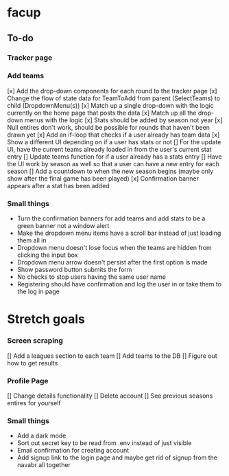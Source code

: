 # facup

## To-do

### Tracker page


### Add teams
[x] Add the drop-down components for each round to the tracker page
[x] Change the flow of state data for TeamToAdd from parent (SelectTeams) to child (DropdownMenu(s))
[x] Match up a single drop-down with the logic currently on the home page that posts the data
[x] Match up all the drop-down menus with the logic
[x] Stats should be added by season not year
[x] Null entires don't work, should be possible for rounds that haven't been drawn yet
[x] Add an if-loop that checks if a user already has team data 
[x] Show a different UI depending on if a user has stats or not
[] For the update UI, have the current teams already loaded in from the user's current stat entry
[] Update teams function for if a user already has a stats entry
[] Have the UI work by season as well so that a user can have a new entry for each season
[] Add a countdown to when the new season begins (maybe only show after the final game has been played)
[x] Confirmation banner appears after a stat has been added

### Small things
- Turn the confirmation banners for add teams and add stats to be a green banner not a window alert
- Make the dropdown menu items have a scroll bar instead of just loading them all in
- Dropdown menu doesn't lose focus when the teams are hidden from clicking the input box
- Dropdown menu arrow doesn't persist after the first option is made
- Show password button submits the form
- No checks to stop users having the same user name
- Registering should have confirmation and log the user in or take them to the log in page


# Stretch goals

### Screen scraping
[] Add a leagues section to each team
[] Add teams to the DB
[] Figure out how to get results 

### Profile Page
[] Change details functionality
[] Delete account
[] See previous seasons entires for yourself

### Small things
- Add a dark mode
- Sort out secret key to be read from .env instead of just visible
- Email confirmation for creating account
- Add signup link to the login page and maybe get rid of signup from the navabr all together